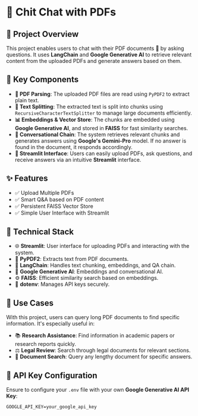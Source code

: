 # 💬 Chit Chat with PDFs

## 🚀 Project Overview
This project enables users to chat with their PDF documents 📄 by asking questions. It uses **LangChain** and **Google Generative AI** to retrieve relevant content from the uploaded PDFs and generate answers based on them.

## 🔑 Key Components

- **📄 PDF Parsing**: The uploaded PDF files are read using `PyPDF2` to extract plain text.
- **📝 Text Splitting**: The extracted text is split into chunks using `RecursiveCharacterTextSplitter` to manage large documents efficiently.
- **📊 Embeddings & Vector Store**: The chunks are embedded using **Google Generative AI**, and stored in **FAISS** for fast similarity searches.
- **🤖 Conversational Chain**: The system retrieves relevant chunks and generates answers using **Google's Gemini-Pro** model. If no answer is found in the document, it responds accordingly.
- **🎨 Streamlit Interface**: Users can easily upload PDFs, ask questions, and receive answers via an intuitive **Streamlit** interface.

## ✨ Features
- ✅ Upload Multiple PDFs
- ✅ Smart Q&A based on PDF content
- ✅ Persistent FAISS Vector Store
- ✅ Simple User Interface with Streamlit

## 🔧 Technical Stack
- 🌐 **Streamlit**: User interface for uploading PDFs and interacting with the system.
- 📝 **PyPDF2**: Extracts text from PDF documents.
- 🧠 **LangChain**: Handles text chunking, embeddings, and QA chain.
- 🤖 **Google Generative AI**: Embeddings and conversational AI.
- ⚙️ **FAISS**: Efficient similarity search based on embeddings.
- 🔑 **dotenv**: Manages API keys securely.

## 🎯 Use Cases
With this project, users can query long PDF documents to find specific information. It's especially useful in:

- 📚 **Research Assistance**: Find information in academic papers or research reports quickly.
- ⚖️ **Legal Review**: Search through legal documents for relevant sections.
- 📝 **Document Search**: Query any lengthy document for specific answers.

## 🔐 API Key Configuration
Ensure to configure your `.env` file with your own **Google Generative AI API Key**:

```plaintext
GOOGLE_API_KEY=your_google_api_key
